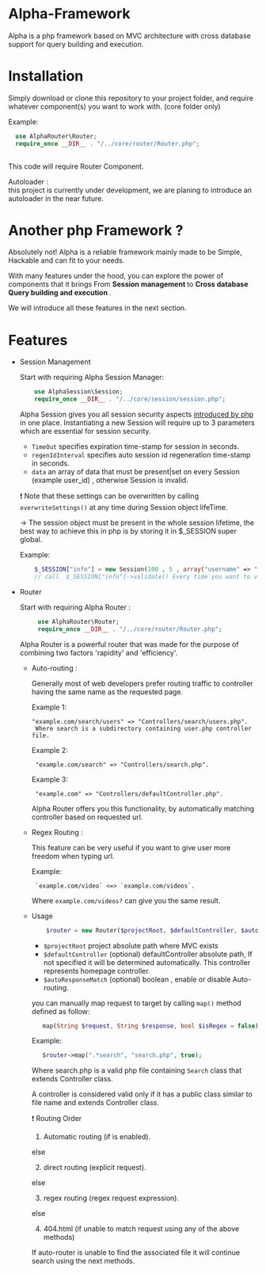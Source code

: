 # Alpha-Framework

Alpha is a php framework based on MVC architecture with cross database support for query building and execution.

# Installation 

Simply download or clone this repository to your project folder, and require whatever component(s) you want to work with. (core folder only)

Example:
```php
  use AlphaRouter\Router;
  require_once __DIR__ . "/../core/router/Router.php";
  
```
This code will require Router Component.

Autoloader :<br>
    this project is currently under development, we are planing to introduce an autoloader in the near future.
  
  
# Another php Framework ? 
 
Absolutely not! Alpha is a reliable framework mainly made to be Simple, Hackable and can fit to your needs.

With many features under the hood, you can explore the power of components that it brings From <b> Session management </b> to <b> Cross database Query building and execution </b>.

We will introduce all these features in the next section.

# Features
* Session Management
 
    Start with requiring Alpha Session Manager:
    ```php
        use AlphaSession\Session;
        require_once __DIR__ . "/../core/session/session.php";
    ```
    
    Alpha Session gives you all session security aspects [introduced by php](http://php.net/manual/en/features.session.security.management.php) in one place.
    Instantiating a new Session will require up to 3 parameters which are essential for session security.
    * `TimeOut` specifies expiration time-stamp for session in seconds.
    * `regenIdInterval` specifies auto session id regeneration time-stamp in seconds.
    * `data` an array of data that must be present|set on every Session (example user_id) , otherwise Session is invalid.
    
    :exclamation: Note that these settings can be overwritten by calling `overwriteSettings()` at any time during Session object lifeTime.
    
    -> The session object must be present in the whole session lifetime, the best way to achieve this in php is by storing it in $_SESSION super global.<br>
    
    Example:
    ```php
        $_SESSION["info"] = new Session(100 , 5 , array("username" => "wassimoo"));
        // call  $_SESSION["info"]->validate() Every time you want to validate your session.
    ```
    
* Router

     Start with requiring Alpha Router :
        
     ```php
          use AlphaRouter\Router;
          require_once __DIR__ . "/../core/router/Router.php";
     ```
     Alpha Router is a powerful router that was made for the purpose of combining two factors 'rapidity' and 'efficiency'.
     
     * Auto-routing :
        
        Generally most of web developers prefer routing traffic to controller having the same name as the requested page.
        
        Example 1:
        
           "example.com/search/users" => "Controllers/search/users.php".
            Where search is a subdirectory containing user.php controller file.
            
        Example 2:
         
            "example.com/search" => "Controllers/search.php".
            
        Example 3:
         
            "example.com" => "Controllers/defaultController.php".     
                  
        Alpha Router offers you this functionality, by automatically matching controller based on requested url.
     
     * Regex Routing :
     
        This feature can be very useful if you want to give user more freedom when typing url.
        
        Example:
        
            `example.com/video` <=> `example.com/videos`.
        
         Where `example.com/videos?` can give you the same result.
         
     * Usage
     
        ```php
            $router = new Router($projectRoot, $defaultController, $autoResponseMatch)
        ```
        
        * `$projectRoot`   project absolute path where MVC exists
        * `$defaultController` (optional) defaultController absolute path, If not specified it will be determined automatically. This controller represents homepage controller.
        * `$autoResponseMatch` (optional) boolean , enable or disable Auto-routing.
        
        you can manually map request to target by calling `map()` method defined as follow:
        
        ```php
           map(String $request, String $response, bool $isRegex = false)
        ```
        
        Example: 
        ```php
           $router->map(".*search", "search.php", true);
        ```
        Where search.php is a valid php file containing `Search` class that extends Controller class.
        
        A controller is considered valid only if it has a public class similar to file name and extends Controller class.
       
        :exclamation: Routing Order
        1. Automatic routing (if is enabled).
        
          else
          
        2. direct routing (explicit request).
        
          else
          
        3. regex routing (regex request expression).
        
          else
          
        4. 404.html (if unable to match request using any of the above methods)
        
        If auto-router is unable to find the associated file it will continue search using the next methods.
       
       
       
